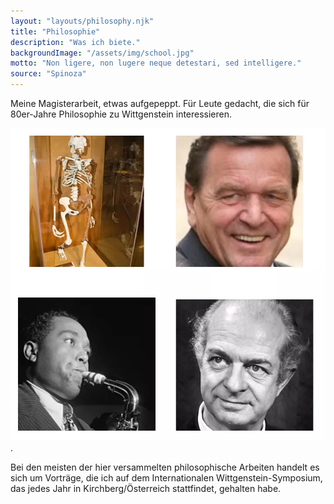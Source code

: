 ```yaml
---
layout: "layouts/philosophy.njk"
title: "Philosophie"
description: "Was ich biete."
backgroundImage: "/assets/img/school.jpg"
motto: "Non ligere, non lugere neque detestari, sed intelligere."
source: "Spinoza"
---
```


Meine Magisterarbeit, etwas aufgepeppt. Für Leute gedacht, die sich für 80er-Jahre Philosophie zu Wittgenstein interessieren.
 <br/>

[<img  src="/assets/img/picpuzzle14.webp" alt="Bilderrätsel14">](https://www.epubli.de//shop/buch/Kontingente-Korrespondenz-Ralf-Funke-9783754930083/121728?utm_medium=email&utm_source=transactional&utm_campaign=Systemmail_PublishedSuccessfully).




Bei den meisten der hier versammelten philosophische Arbeiten handelt es sich um Vorträge, die ich auf dem Internationalen Wittgenstein-Symposium, das jedes Jahr in Kirchberg/Österreich stattfindet, gehalten habe.


<br/>






